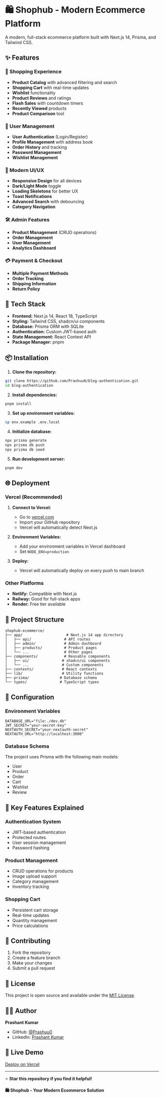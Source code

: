# 🛍️ Shophub - Modern Ecommerce Platform

A modern, full-stack ecommerce platform built with Next.js 14, Prisma, and Tailwind CSS.

## ✨ Features

### 🛒 Shopping Experience
- **Product Catalog** with advanced filtering and search
- **Shopping Cart** with real-time updates
- **Wishlist** functionality
- **Product Reviews** and ratings
- **Flash Sales** with countdown timers
- **Recently Viewed** products
- **Product Comparison** tool

### 👤 User Management
- **User Authentication** (Login/Register)
- **Profile Management** with address book
- **Order History** and tracking
- **Password Management**
- **Wishlist Management**

### 🎨 Modern UI/UX
- **Responsive Design** for all devices
- **Dark/Light Mode** toggle
- **Loading Skeletons** for better UX
- **Toast Notifications**
- **Advanced Search** with debouncing
- **Category Navigation**

### 🛠️ Admin Features
- **Product Management** (CRUD operations)
- **Order Management**
- **User Management**
- **Analytics Dashboard**

### 💳 Payment & Checkout
- **Multiple Payment Methods**
- **Order Tracking**
- **Shipping Information**
- **Return Policy**

## 🚀 Tech Stack

- **Frontend:** Next.js 14, React 18, TypeScript
- **Styling:** Tailwind CSS, shadcn/ui components
- **Database:** Prisma ORM with SQLite
- **Authentication:** Custom JWT-based auth
- **State Management:** React Context API
- **Package Manager:** pnpm

## 📦 Installation

1. **Clone the repository:**
```bash
git clone https://github.com/Prashuu0/blog-authentication.git
cd blog-authentication
```

2. **Install dependencies:**
```bash
pnpm install
```

3. **Set up environment variables:**
```bash
cp env.example .env.local
```

4. **Initialize database:**
```bash
npx prisma generate
npx prisma db push
npx prisma db seed
```

5. **Run development server:**
```bash
pnpm dev
```

## 🌐 Deployment

### Vercel (Recommended)

1. **Connect to Vercel:**
   - Go to [vercel.com](https://vercel.com)
   - Import your GitHub repository
   - Vercel will automatically detect Next.js

2. **Environment Variables:**
   - Add your environment variables in Vercel dashboard
   - Set `NODE_ENV=production`

3. **Deploy:**
   - Vercel will automatically deploy on every push to main branch

### Other Platforms

- **Netlify:** Compatible with Next.js
- **Railway:** Good for full-stack apps
- **Render:** Free tier available

## 📁 Project Structure

```
shophub-ecommerce/
├── app/                    # Next.js 14 app directory
│   ├── api/               # API routes
│   ├── admin/             # Admin dashboard
│   ├── products/          # Product pages
│   └── ...                # Other pages
├── components/            # Reusable components
│   ├── ui/               # shadcn/ui components
│   └── ...               # Custom components
├── contexts/             # React contexts
├── lib/                  # Utility functions
├── prisma/              # Database schema
└── types/               # TypeScript types
```

## 🔧 Configuration

### Environment Variables

```env
DATABASE_URL="file:./dev.db"
JWT_SECRET="your-secret-key"
NEXTAUTH_SECRET="your-nextauth-secret"
NEXTAUTH_URL="http://localhost:3000"
```

### Database Schema

The project uses Prisma with the following main models:
- User
- Product
- Order
- Cart
- Wishlist
- Review

## 🎯 Key Features Explained

### Authentication System
- JWT-based authentication
- Protected routes
- User session management
- Password hashing

### Product Management
- CRUD operations for products
- Image upload support
- Category management
- Inventory tracking

### Shopping Cart
- Persistent cart storage
- Real-time updates
- Quantity management
- Price calculations

## 🤝 Contributing

1. Fork the repository
2. Create a feature branch
3. Make your changes
4. Submit a pull request

## 📄 License

This project is open source and available under the [MIT License](LICENSE).

## 👨‍💻 Author

**Prashant Kumar**
- GitHub: [@Prashuu0](https://github.com/Prashuu0)
- LinkedIn: [Prashant Kumar](https://linkedin.com/in/prashant-kumar-b8aa23276)

## 🚀 Live Demo

[Deploy on Vercel](https://vercel.com/new/clone?repository-url=https://github.com/Prashuu0/blog-authentication)

---

⭐ **Star this repository if you find it helpful!**

**🛍️ Shophub - Your Modern Ecommerce Solution**
